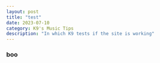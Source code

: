 ```yaml
---
layout: post
title: "test"
date: 2023-07-10
category: K9's Music Tips
description: "In which K9 tests if the site is working"
---
```


### boo